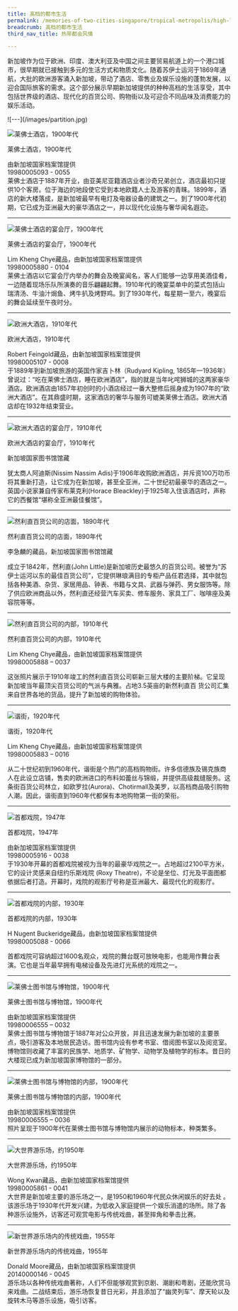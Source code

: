 ```yaml
---
title: 高档的都市生活
permalink: /memories-of-two-cities-singapore/tropical-metropolis/high-life-in-the-city/
breadcrumb: 高档的都市生活
third_nav_title: 热带都会风情

---
```



新加坡作为位于欧洲、印度、澳大利亚及中国之间主要贸易航道上的一个港口城市，很早期就已接触到多元的生活方式和物质文化。随着苏伊士运河于1869年通航，大批的欧洲游客涌入新加坡，带动了酒店、零售业及娱乐设施的蓬勃发展，以迎合国际旅客的需求。这个部分展示早期新加坡提供的种种高档的生活享受，其中包括世界级的酒店、现代化的百货公司、购物街以及可迎合不同品味及消费能力的娱乐活动。

<p></p>
![---](/images/partition.jpg)

![莱佛士酒店，1900年代](/images/Sub2-1-Raffles-Hotel.jpg)
<div class="custom-caption">
<div><p>莱佛士酒店，1900年代</p></div>
<div>由新加坡国家档案馆提供</div>
<div>19980005093 - 0055</div>
</div>
莱佛士酒店于1887年开业，由亚美尼亚籍酒店业者沙奇兄弟创立，酒店最初只提供10个客房。位于海边的地段使它受到本地欧籍人士及游客的青睐。1899年，酒店的新大楼落成，是新加坡最早有电灯及电器设备的建筑之一。到了1900年代初期，它已成为亚洲最大的豪华酒店之一，并以现代化设施与奢华闻名遐迩。

<hr>

![莱佛士酒店的宴会厅，1900年代](/images/Sub2-2-The-Ballroom-Set-Raffles-Hotel.jpg)
<div class="custom-caption">
<div><p>莱佛士酒店的宴会厅，1900年代</p></div>
<div>Lim Kheng Chye藏品，由新加坡国家档案馆提供</div>
<div>19980005880 - 0104</div>
</div>
莱佛士酒店以它宴会厅内举办的舞会及晚宴闻名，客人们能够一边享用美酒佳肴，一边随着现场乐队所演奏的音乐翩翩起舞。1910年代的晚宴菜单中的菜式包括山瑞清汤、牛油汁焗鱼、烤牛扒及烤野鸡。到了1930年代，每星期一至六，晚宴后的舞会延续至午夜时分。

<hr>

![欧洲大酒店，1910年代](/images/Sub2-3-Hotel-De-Europe.jpg)
<div class="custom-caption">
<div><p>欧洲大酒店，1910年代</p></div>
<div>Robert Feingold藏品，由新加坡国家档案馆提供</div>
<div>19980005107 - 0008</div>
</div>
于1889年到新加坡旅游的英国作家吉卜林（Rudyard Kipling, 1865年—1936年）曾说过：“吃在莱佛士酒店，睡在欧洲酒店”，指的就是当年叱咤狮城的这两家豪华酒店。欧洲酒店由1857年初创时的小酒店经过一番大整修后摇身成为1907年的“欧洲大酒店”。在其鼎盛时期，这家酒店的奢华与服务可媲美莱佛士酒店。欧洲大酒店却在1932年结束营业。

<hr>

![欧洲大酒店的宴会厅，1910年代](/images/Sub2-4-Dining-Room.jpg)
<div class="custom-caption">
<div><p>欧洲大酒店的宴会厅，1910年代</p></div>
<div>新加坡国家图书馆馆藏</div>
</div>

犹太商人阿迪斯(Nissim Nassim Adis)于1906年收购欧洲酒店，并斥资100万叻币将其重新打造，让它成为在新加坡，甚至全亚洲，二十世纪初最豪华的酒店之一。英国小说家兼自传家布莱克利(Horace Bleackley)于1925年入住该酒店时，声称它的西餐馆“堪称全亚洲最佳餐馆”。

<hr>

![然利直百货公司的店面，1890年代](/images/Sub2-5-Raffles-Square.jpg)
<div class="custom-caption">
<div><p>然利直百货公司的店面，1890年代</p></div>
<div>李急麟的藏品，新加坡国家图书馆馆藏</div>
</div>

成立于1842年，然利直(John Little)是新加坡历史最悠久的百货公司。被誉为“苏伊士运河以东的最佳百货公司”，它提供琳琅满目的专柜产品任君选择，其中就包括各种美酒、杂货、家居用品、钟表、书籍与文具、武器与弹药、男女服饰等。除了供应欧洲商品以外，然利直还经营汽车买卖、修车服务、家具工厂、咖啡座及美容院等等。

<hr>

![然利直百货公司的内部，1910年代](/images/Sub2-6-Interior-View-John-Little-and-Cos-Premises.jpg)
<div class="custom-caption">
<div><p>然利直百货公司的内部，1910年代</p></div>
<div>Lim Kheng Chye藏品，由新加坡国家档案馆提供</div>
<div>19980005888 – 0037</div>
</div>

这张照片展示于1910年竣工的然利直百货公司崭新三层大楼的主要阶梯。它呈现新加坡当年最顶尖百货公司的气派与典雅。占地3.5英亩的新然利直百 货公司汇集来自世界各地的货品，提升了新加坡的购物体验。

<hr>

![谐街，1920年代](/images/Sub2-7-High-Street.jpg)
<div class="custom-caption">
<div><p>谐街，1920年代</p></div>
<div>Lim Kheng Chye藏品，由新加坡国家档案馆提供</div>
<div>19980005883 – 0016</div>
</div>

从二十世纪初到1960年代，谐街是个热门的高档购物街。许多信德族及锡克族商人在此设立店铺，售卖的欧洲进口的布料如蕾丝与锦缎，并提供高级裁缝服务。这条街百货公司林立，如欧罗拉(Aurora)、Chotirmall及美罗，以高档商品吸引购物人潮。因此，谐街直到1960年代都保有本地购物第一街的荣衔。

<hr>

![首都戏院，1947年](/images/Sub2-8-Capitol-Theatre.jpg)
<div class="custom-caption">
<div><p>首都戏院，1947年</p></div>
<div>由新加坡国家档案馆提供</div>
<div>19980005916 - 0038</div>
</div>
于1930年开幕的首都戏院被视为当年的最豪华戏院之一。占地超过2100平方米， 它的设计灵感来自纽约乐斯戏院 (Roxy Theatre)，不论是坐位、灯光及平面图都依据后者打造。开幕时，戏院的观影厅号称是亚洲最大、最现代化的观影厅。

<hr>

![首都戏院的内部，1930年](/images/Sub2-9.jpg)
<div class="custom-caption">
<div><p>首都戏院的内部，1930年</p></div>
<div>H Nugent Buckeridge藏品，由新加坡国家档案馆提供</div>
<div>19980005088 - 0066</div>
</div>

首都戏院可容纳超过1600名观众，戏院的舞台既可放映电影，也能用作舞台表演。它也是当年最早拥有电梯设备及先进灯光系统的戏院之一。

<hr>

![莱佛士图书馆与博物馆，1900年代](/images/Sub2-10-Raffles-Museum.jpg)
<div class="custom-caption">
<div><p>莱佛士图书馆与博物馆，1900年代</p></div>
<div>由新加坡国家档案馆提供</div>
<div>19980006555 – 0032</div>
</div>
莱佛士图书馆与博物馆于1887年对公众开放，并且迅速发展为新加坡的主要景点，吸引游客及本地居民造访。图书馆内设有参考书室、借阅图书室以及阅览室。博物馆则收藏了丰富的民族学、地质学、矿物学、动物学及植物学的标本。昔日的大楼现已成为新加坡国家博物馆的一部分。

<hr>

![莱佛士图书馆与博物馆的内部，1900年代](/images/Sub2-11-Raffles-Museum-Interior.jpg)
<div class="custom-caption">
<div><p>莱佛士图书馆与博物馆的内部，1900年代</p></div>
<div>由新加坡国家档案馆提供</div>
<div>19980006555 – 0036</div>
</div>
照片呈现于1900年代在莱佛士图书馆与博物馆内展示的动物标本，种类繁多。

<hr>

![大世界游乐场，约1950年](/images/Sub2-12-Great-World.jpg)
<div class="custom-caption">
<div><p>大世界游乐场，约1950年</p></div>
<div>Wong Kwan藏品，由新加坡国家档案馆提供</div>
<div>19980005861 - 0041</div>
</div>
大世界是新加坡主要的游乐场之一，是1950和1960年代民众休闲娱乐的好去处 。该游乐场于1930年代开发兴建，为低收入家庭提供一个娱乐消遣的场所。除了各种游乐设施外，访客还可观赏电影与传统戏曲，甚至摔角和拳击比赛。

<hr>

![新世界游乐场内的传统戏曲，1955年](/images/Sub2-13.jpg)
<div class="custom-caption">
<div><p>新世界游乐场内的传统戏曲，1955年</p></div>
<div>Donald Moore藏品，由新加坡国家档案馆提供</div>
<div>20140000146 - 0045</div>
</div>
游乐场以各种传统戏曲著称，人们不但能够观赏到京剧、潮剧和粤剧，还能欣赏马来戏曲。二战结束后，游乐场恢复昔日光彩，并且添加了“幽灵列车”、摩天轮以及旋转木马等游乐设施，吸引访客。
